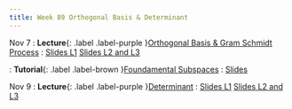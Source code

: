 ```yaml
---
title: Week 89 Orthogonal Basis & Determinant
---
```


Nov 7
: **Lecture**{: .label .label-purple }[Orthogonal Basis & Gram Schmidt Process](#)
  : [Slides L1](https://yijiezcn.github.io/MAT2041-23F/assets/slides/L1/Lec17.pdf)
  [Slides L2 and L3](https://yijiezcn.github.io/MAT2041-23F/assets/slides/L2/Lec17.pdf)

: **Tutorial**{: .label .label-brown }[Foundamental Subspaces](#)
  : [Slides](https://yijiezcn.github.io/MAT2041-23F/assets/tutorials/tut8.pptx)

  

Nov 9
: **Lecture**{: .label .label-purple }[Determinant](#)
  : [Slides L1](https://yijiezcn.github.io/MAT2041-23F/assets/slides/L1/Lec18.pdf)
  [Slides L2 and L3](https://yijiezcn.github.io/MAT2041-23F/assets/slides/L2/Lec18.pdf)